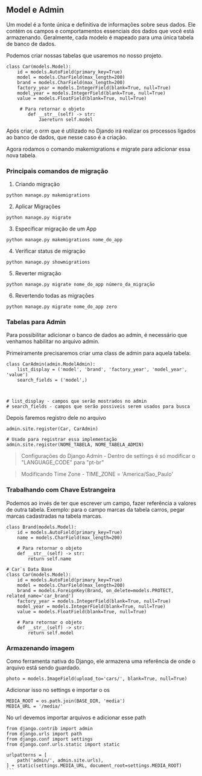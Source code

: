 ## Model e Admin

Um model é a fonte única e definitiva de informações sobre seus dados. Ele contém os campos e comportamentos essenciais dos dados que você está armazenando. Geralmente, cada modelo é mapeado para uma única tabela de banco de dados.

Podemos criar nossas tabelas que usaremos no nosso projeto.
```
class Car(models.Model):
    id = models.AutoField(primary_key=True)
    model = models.CharField(max_length=200)
    brand = models.CharField(max_length=200)
    factory_year = models.IntegerField(blank=True, null=True)
    model_year = models.IntegerField(blank=True, null=True)
    value = models.FloatField(blank=True, null=True)

     # Para retornar o objeto 
        def __str__(self) -> str:
            Jaereturn self.model
```
Após criar, o orm que é utilizado no Djando irá realizar os processos ligados ao banco de dados, que nesse caso é a criação.

Agora rodamos o comando makemigrations e migrate para adicionar essa nova tabela.

### Principais comandos de migração

1. Criando migração
```
python manage.py makemigrations
```

2. Aplicar Migrações 
```
python manage.py migrate
```

3. Especificar migração de um App 
```
python manage.py makemigrations nome_do_app
```

4. Verificar status de migração
```
python manage.py showmigrations
```

5. Reverter migração
```
python manage.py migrate nome_do_app número_da_migração
```

6. Revertendo todas as migrações   
```
python manage.py migrate nome_do_app zero
```

### Tabelas para Admin

Para possibilitar adicionar o banco de dados ao admin, é necessário que venhamos habilitar no arquivo admin.

Primeiramente precisaremos criar uma class de admin para aquela tabela:
```
class CarAdmin(admin.ModelAdmin):
    list_display = ('model', 'brand', 'factory_year', 'model_year', 'value')
    search_fields = ('model',)



# list_display - campos que serão mostrados no admin
# search_fields - campos que serão possiveis serem usados para busca
```

Depois faremos registro dele no arquivo
```
admin.site.register(Car, CarAdmin)

# Usado para registrar essa implementação
admin.site.register(NOME_TABELA, NOME_TABELA_ADMIN)
```



> Configurações do Django Admin - Dentro de settings é só modificar o "LANGUAGE_CODE" para "pt-br"

> Modificando Time Zone - TIME_ZONE = 'America/Sao_Paulo'


### Trabalhando com Chave Estrangeira

Podemos ao invés de ter que escrever um campo, fazer referência a valores de outra tabela. Exemplo: para o campo marcas da tabela carros, pegar marcas cadastradas na tabela marcas.

```
class Brand(models.Model):
    id = models.AutoField(primary_key=True)
    name = models.CharField(max_length=200)

    # Para retornar o objeto 
    def __str__(self) -> str:
        return self.name

# Car`s Data Base
class Car(models.Model):
    id = models.AutoField(primary_key=True)
    model = models.CharField(max_length=200)
    brand = models.ForeignKey(Brand, on_delete=models.PROTECT, related_name='car_brand')
    factory_year = models.IntegerField(blank=True, null=True)
    model_year = models.IntegerField(blank=True, null=True)
    value = models.FloatField(blank=True, null=True)

    # Para retornar o objeto 
    def __str__(self) -> str:
        return self.model
```

### Armazenando imagem

Como ferramenta nativa do Django, ele armazena uma referência de onde o arquivo está sendo guardado.
```
photo = models.ImageField(upload_to='cars/', blank=True, null=True)
```

Adicionar isso no settings e importar o os
```
MEDIA_ROOT = os.path.join(BASE_DIR, 'media')
MEDIA_URL = '/media/'
```

No url devemos importar arquivos e adicionar esse path
````
from django.contrib import admin
from django.urls import path
from django.conf import settings
from django.conf.urls.static import static

urlpatterns = [
    path('admin/', admin.site.urls),
] + static(settings.MEDIA_URL, document_root=settings.MEDIA_ROOT)
```